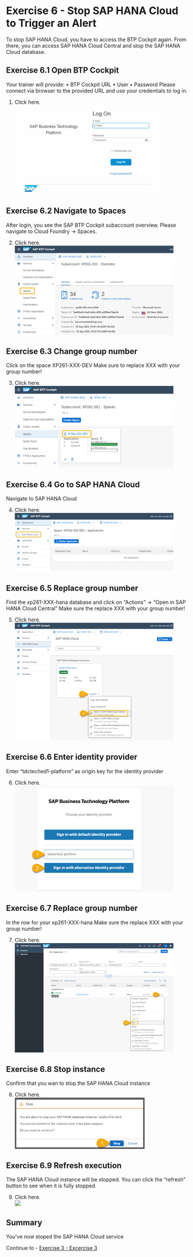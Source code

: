 # Exercise 6 - Stop SAP HANA Cloud to Trigger an Alert

To stop SAP HANA Cloud, you have to access the BTP Cockpit again. From there, you can access SAP HANA Cloud Central and stop the SAP HANA Cloud database.

## Exercise 6.1 Open BTP Cockpit

Your trainer will provide:
•	BTP Cockpit URL
•	User
•	Password
Please connect via browser to the provided URL and use your credentials to log in.


1.	Click here.
<br>![](/exercises/ex6/images/6-1.png)


## Exercise 6.2 Navigate to Spaces

After login, you see the SAP BTP Cockpit subaccount overview.
Please navigate to Cloud Foundry → Spaces.


2.	Click here.
<br>![](/exercises/ex6/images/6-2.png)

## Exercise 6.3 Change group number

Click on the space XP261-XXX-DEV
Make sure to replace XXX with your group number!


3.	Click here.
<br>![](/exercises/ex6/images/6-3.png)

## Exercise 6.4 Go to SAP HANA Cloud

Navigate to SAP HANA Cloud

4.	Click here.
<br>![](/exercises/ex6/images/6-4.png)

## Exercise 6.5 Replace group number

Find the xp261-XXX-hana database and click on “Actions” → “Open in SAP HANA Cloud Central”
Make sure the replace XXX with your group number!

5.	Click here.
<br>![](/exercises/ex6/images/6-5.png)

## Exercise 6.6 Enter identity provider

Enter “tdcteched1-platform” as origin key for the identity provider

6.	Click here.
<br>![](/exercises/ex6/images/6-6.png)

## Exercise 6.7 Replace group number

In the row for your xp261-XXX-hana 
Make sure the replace XXX with your group number!

7.	Click here.
<br>![](/exercises/ex6/images/6-7.png)

## Exercise 6.8 Stop instance

Confirm that you wan to stop the SAP HANA Cloud instance

8.	Click here.
<br>![](/exercises/ex6/images/6-8.png)

## Exercise 6.9 Refresh execution

The SAP HANA Cloud instance will be stopped. You can click the “refresh” button to see when it is fully stopped.

9.	Click here.
<br>![](/exercises/ex6/images/6-9.png)


## Summary

You've now stoped the SAP HANA Cloud service

Continue to - [Exercise 3 - Excercise 3 ](../ex3/README.md)
